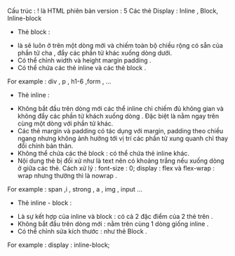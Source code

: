 Cấu trúc : ! là HTML phiên bản version : 5
Các thẻ Display : Inline , Block, Inline-block

- Thẻ block :

* là sẽ luôn ở trên một dòng mới và chiếm toàn bộ chiều rộng có sẵn của phần tử cha , đẩy các phần tử khác xuống dòng dưới.
* Có thể chỉnh width và height margin padding .
* Có thể chứa các thẻ inline và các thẻ block .

For example : div , p , h1-6 ,form , ...

- Thẻ inline :

* Không bắt đầu trên dòng mới các thể inline chỉ chiếm đủ không gian và không đẩy các phần tử khách xuống dòng . Đặc biệt là nằm ngay trên cùng một dòng với phần tử khác.
* Các thẻ margin và padding có tác dụng với margin, padding theo chiều ngang nhưng không ảnh hưởng tới vị trí các phần tử xung quanh chỉ thay đổi chính bản thân.
* Không thể chứa các thẻ block : có thể chứa thẻ inline khác.
* Nội dung thẻ bị đối xử như là text nên có khoảng trắng nếu xuống dòng ở giữa các thẻ. Cách xử lý : font-size : 0; display : flex và flex-wrap : wrap nhưng thường thì là nowrap .

For example : span ,i , strong , a , img , input ...

- Thẻ inline - block :

* Là sự kết hợp của inline và block : có cả 2 đặc điểm của 2 thẻ trên .
* Không bắt đầu trên dòng mới : nằm trên cùng 1 dòng giống inline .
* Có thể chỉnh sửa kích thước : như thẻ Block .

For example : display : inline-block;
